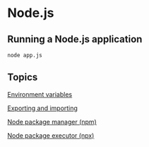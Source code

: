 # Node.js

## Running a Node.js application
```Bash
node app.js
```

## Topics
[Environment variables](env-var.md)

[Exporting and importing](export.md)

[Node package manager (npm)](npm.md)

[Node package executor (npx)](npx.md)
